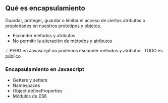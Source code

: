 ## ****Qué es encapsulamiento****

Guardar, proteger, guardar o limitar el acceso de ciertos atributos o propiedades en nuestros prototipos y objetos.

- Esconder métodos y atributos
- No permitir la alteración de métodos y atributos

<aside>
💡 PERO en Javascript no podemos esconder métodos y atributos. TODO es público

</aside>

### Encapsulamiento en Javascript

- Getters y setters
- Namespaces
- Object.defineProperties
- Módulos de ES6